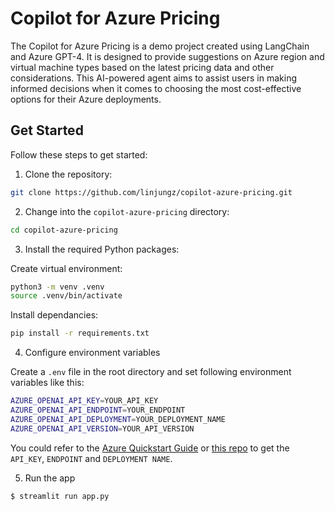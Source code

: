 # Copilot for Azure Pricing

The Copilot for Azure Pricing is a demo project created using LangChain and Azure GPT-4. It is designed to provide suggestions on Azure region and virtual machine types based on the latest pricing data and other considerations. This AI-powered agent aims to assist users in making informed decisions when it comes to choosing the most cost-effective options for their Azure deployments.

## Get Started

Follow these steps to get started:

1. Clone the repository:

```bash
git clone https://github.com/linjungz/copilot-azure-pricing.git
```

2. Change into the `copilot-azure-pricing` directory:

```bash
cd copilot-azure-pricing
```

3. Install the required Python packages:

Create virtual environment:

```bash
python3 -m venv .venv
source .venv/bin/activate
```

Install dependancies:

```bash
pip install -r requirements.txt
```

4. Configure environment variables

Create a `.env` file in the root directory and set following environment variables like this:

```bash
AZURE_OPENAI_API_KEY=YOUR_API_KEY
AZURE_OPENAI_API_ENDPOINT=YOUR_ENDPOINT
AZURE_OPENAI_API_DEPLOYMENT=YOUR_DEPLOYMENT_NAME
AZURE_OPENAI_API_VERSION=YOUR_API_VERSION
```

You could refer to the [Azure Quickstart Guide](https://learn.microsoft.com/en-us/azure/ai-services/openai/chatgpt-quickstart?tabs=command-line%2Cpython&pivots=programming-language-python) or [this repo](https://github.com/linjungz/chat-with-your-doc?tab=readme-ov-file#azure-openai-services) to get the `API_KEY`, `ENDPOINT` and `DEPLOYMENT NAME`.

5. Run the app

```bash
$ streamlit run app.py
```